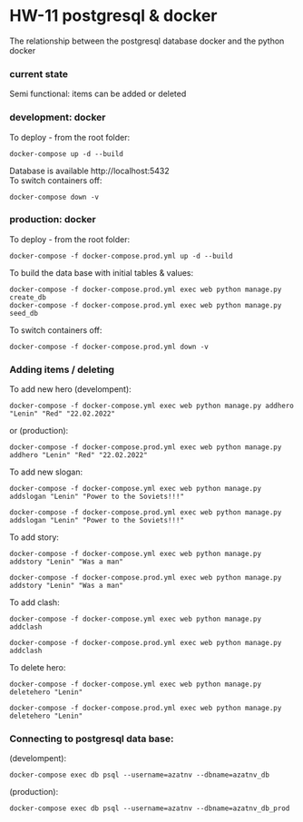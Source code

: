 # HW-11 postgresql & docker
The relationship between the postgresql database docker and the python docker
### current state
Semi functional: items can be added or deleted

### development: docker
To deploy - from the root folder:
```Linux Kernel Module
docker-compose up -d --build
```
Database is available http://localhost:5432 <br>
To switch containers off:
```Linux Kernel Module
docker-compose down -v
```

### production: docker
To deploy - from the root folder:
```Linux Kernel Module
docker-compose -f docker-compose.prod.yml up -d --build
```
To build the data base with initial tables & values:
```Linux Kernel Module
docker-compose -f docker-compose.prod.yml exec web python manage.py create_db
docker-compose -f docker-compose.prod.yml exec web python manage.py seed_db
```
To switch containers off:
```Linux Kernel Module
docker-compose -f docker-compose.prod.yml down -v
```

### Adding items / deleting

To add new hero (develompent):
```Linux Kernel Module
docker-compose -f docker-compose.yml exec web python manage.py addhero "Lenin" "Red" "22.02.2022"
```
or (production):
```Linux Kernel Module
docker-compose -f docker-compose.prod.yml exec web python manage.py addhero "Lenin" "Red" "22.02.2022"
```

To add new slogan:
```Linux Kernel Module
docker-compose -f docker-compose.yml exec web python manage.py addslogan "Lenin" "Power to the Soviets!!!"
```
```Linux Kernel Module
docker-compose -f docker-compose.prod.yml exec web python manage.py addslogan "Lenin" "Power to the Soviets!!!"
``` 

To add story:
```Linux Kernel Module
docker-compose -f docker-compose.yml exec web python manage.py addstory "Lenin" "Was a man"
```
```Linux Kernel Module
docker-compose -f docker-compose.prod.yml exec web python manage.py addstory "Lenin" "Was a man"
```

To add clash:
```Linux Kernel Module
docker-compose -f docker-compose.yml exec web python manage.py addclash
```
```Linux Kernel Module
docker-compose -f docker-compose.prod.yml exec web python manage.py addclash
```

To delete hero:
```Linux Kernel Module
docker-compose -f docker-compose.yml exec web python manage.py deletehero "Lenin"
```
```Linux Kernel Module
docker-compose -f docker-compose.prod.yml exec web python manage.py deletehero "Lenin"
```

### Connecting to postgresql data base:

(develompent):
```Linux Kernel Module
docker-compose exec db psql --username=azatnv --dbname=azatnv_db
```
(production):
```Linux Kernel Module
docker-compose exec db psql --username=azatnv --dbname=azatnv_db_prod
```
